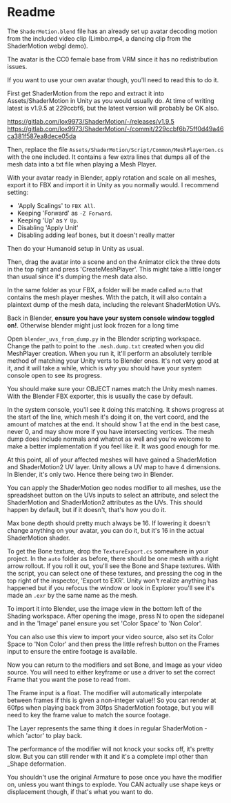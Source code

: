 # Readme

The `ShaderMotion.blend` file has an already set up avatar decoding motion from the
included video clip (Limbo.mp4, a dancing clip from the ShaderMotion webgl demo).

The avatar is the CC0 female base from VRM since it has no redistribution issues.

If you want to use your own avatar though, you'll need to read this to do it.

First get ShaderMotion from the repo and extract it into Assets/ShaderMotion in
Unity as you would usually do. At time of writing latest is v1.9.5 at 229ccbf6,
but the latest version will probably be OK also.

https://gitlab.com/lox9973/ShaderMotion/-/releases/v1.9.5
https://gitlab.com/lox9973/ShaderMotion/-/commit/229ccbf6b75ff0d49a46ca381f587ea8dece05da

Then, replace the file `Assets/ShaderMotion/Script/Common/MeshPlayerGen.cs` with the one
included. It contains a few extra lines that dumps all of the mesh data into a txt file
when playing a Mesh Player.

With your avatar ready in Blender, apply rotation and scale on all meshes, export it to FBX and import it in Unity as you
normally would. I recommend setting:
- 'Apply Scalings' to `FBX All`.
- Keeping 'Forward' as `-Z Forward`.
- Keeping 'Up' as `Y Up`.
- Disabling 'Apply Unit'
- Disabling adding leaf bones, but it doesn't really matter

Then do your Humanoid setup in Unity as usual.

Then, drag the avatar into a scene and on the Animator click the three dots in the top
right and press 'CreateMeshPlayer'. This might take a little longer than usual since
it's dumping the mesh data also.

In the same folder as your FBX, a folder will be made called `auto` that contains the
mesh player meshes. With the patch, it will also contain a plaintext dump of the mesh
data, including the relevant ShaderMotion UVs.

Back in Blender, **ensure you have your system console window toggled on!**.
Otherwise blender might just look frozen for a long time

Open `blender_uvs_from_dump.py` in the Blender scripting workspace. Change the path to
point to the `.mesh.dump.txt` created when you did MeshPlayer creation. When you run it,
it'll perform an absolutely terrible method of matching your Unity verts to Blender ones.
It's not very good at it, and it will take a while, which is why you should have your
system console open to see its progress.

You should make sure your OBJECT names match the Unity mesh names. With the Blender FBX
exporter, this is usually the case by default.

In the system console, you'll see it doing this matching. It shows progress at the start
of the line, which mesh it's doing it on, the vert coord, and the amount of matches at the
end. It should show 1 at the end in the best case, never 0, and may show more if you have
intersecting vertices. The mesh dump does include normals and whatnot as well and you're
welcome to make a better implementation if you feel like it. It was good enough for me.

At this point, all of your affected meshes will have gained a ShaderMotion and ShaderMotion2
UV layer. Unity allows a UV map to have 4 dimensions. In Blender, it's only two. Hence
there being two in Blender.

You can apply the ShaderMotion geo nodes modifier to all meshes, use the spreadsheet button
on the UVs inputs to select an attribute, and select the ShaderMotion and ShaderMotion2
attributes as the UVs. This should happen by default, but if it doesn't, that's how you do it.

Max bone depth should pretty much always be 16. If lowering it doesn't change anything
on your avatar, you can do it, but it's 16 in the actual ShaderMotion shader.

To get the Bone texture, drop the `TextureExport.cs` somewhere in your project.
In the `auto` folder as before, there should be one mesh with a right arrow rollout.
If you roll it out, you'll see the Bone and Shape textures.
With the script, you can select one of these textures, and pressing the cog in the
top right of the inspector, 'Export to EXR'.
Unity won't realize anything has happened but if you refocus the window or look in
Explorer you'll see it's made an `.exr` by the same name as the mesh.

To import it into Blender, use the image view in the bottom left of the Shading workspace.
After opening the image, press N to open the sidepanel and in the 'Image' panel
ensure you set 'Color Space' to 'Non Color'.

You can also use this view to import your video source, also set its Color Space to
'Non Color' and then press the little refresh button on the Frames input to ensure
the entire footage is available.

Now you can return to the modifiers and set Bone, and Image as your video source.
You will need to either keyframe or use a driver to set the correct Frame that you
want the pose to read from.

The Frame input is a float. The modifier will automatically interpolate between
frames if this is given a non-integer value!! So you can render at 60fps when
playing back from 30fps ShaderMotion footage, but you will need to key the frame
value to match the source footage.

The Layer represents the same thing it does in regular ShaderMotion - which
'actor' to play back.

The performance of the modifier will not knock your socks off, it's pretty slow.
But you can still render with it and it's a complete impl other than _Shape
deformation.

You shouldn't use the original Armature to pose once you have the modifier on,
unless you want things to explode. You CAN actually use shape keys or
displacement though, if that's what you want to do.
